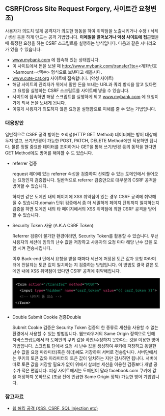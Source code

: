 ## CSRF(Cross Site Request Forgery, 사이트간 요청변조)

사용자가 의도치 않게 공격자가 의도한 행동을 하여 취약점을 노출시키거나 수정 / 삭제 / 생성 등을 하게 만드는 공격 기법입니다. **이메일을 열어보거나 악성 사이트에 접근**했을 때 특정한 요청을 하는 CSRF 스크립트를 실행하는 방식입니다.
다음과 같은 시나리오가 있을 수 있습니다.

- www.mybank.com 에 접속해 있는 상태입니다.
- 이 사이트에서 돈을 보낼 때 http://www.mybank.com/transfer?to=<계좌번호>&amount=<액수> 형식으로 보낸다고 해봅시다.
- www.cute-cat.org 사이트에 접속합니다. (악성 사이트)
- 해당 사이트의 관리자가 위에서 말한 돈을 보내는 URL과 쿼리 방식을 알고 있다면 그 요청을 실행하는 CSRF 스크립트를 사이트에 넣을 수 있습니다.
- 사이트에 접속하면 해당 스크립트를 실행하게 되고 www.mybank.com 에 요청이 가게 되서 돈을 보내게 됩니다.
- 이렇게 사용자가 의도하지 않은 요청을 실행함으로 피해를 줄 수 있는 기법입니다.

### 대응방안

일반적으로 CSRF 공격 방어는 조회성(HTTP GET Method) 데이터에는 방어 대상에 두지 않고, 쓰기/변경이 가능한 POST, PATCH, DELETE Method에만 적용하면 됩니다. 물론 정말 중요한 데이터를 조회하거나 GET을 통해 쓰기/변경 등의 동작을 한다면 GET Method에도 방어를 해야할 수 도 있습니다.

- referrer 검증

  request 헤더에 있는 referrer 속성을 검증하여 신뢰할 수 있는 도메인에서 들어오는 요청인지 검증합니다.
  일반적으로 referrer 검증만으로 대부분의 CSRF 공격을 방어할 수 있습니다.

  하지만 같은 도메인 내의 페이지에 XSS 취약점이 있는 경우 CSRF 공격에 취약해질 수 있습니다.domain 단위 검증에서 좀 더 세밀하게 페이지 단위까지 일치하는지 검증을 하면 도메인 내의 타 페이지에서의 XSS 취약점에 의한 CSRF 공격을 방어할 수 있습니다.

- Security Token 사용 (A.K.A CSRF Token)

  Referrer 검증이 불가한 환경이라면, Security Token를 활용할 수 있습니다.
  우선 사용자의 세션에 임의의 난수 값을 저장하고 사용자의 요청 마다 해당 난수 값을 포함 시켜 전송시킵니다.

  이후 Back-end 단에서 요청을 받을 때마다 세션에 저장된 토큰 값과 요청 파라미터에 전달되는 토큰 값이 일치하는 지 검증하는 방법입니다.
  이 방법도 결국 같은 도메인 내에 XSS 취약점이 있다면 CSRF 공격에 취약해집니다.

  ![](./CSRF.png)

- Double Submit Cookie 검증Double

  Submit Cookie 검증은 Security Token 검증의 한 종류로 세션을 사용할 수 없는 환경에서 사용할 수 있는 방법입니다. 웹브라우저의 Same Origin 정책으로 인해 자바스크립트에서 타 도메인의 쿠키 값을 확인/수정하지 못한다는 것을 이용한 방어 기법입니다.
  스크립트 단에서 요청 시 난수 값을 생성하여 쿠키에 저장하고 동일한 난수 값을 요청 파라미터(혹은 헤더)에도 저장하여 서버로 전송합니다. 서버단에서는 쿠키의 토큰 값와 파라미터의 토큰 값이 일치하는 지만 검사하면 됩니다. 서버에 따로 토큰 값을 저장할 필요가 없어 위에서 살펴본 세션을 이용한 검증보다 개발 공수가 적은 편입니다.
  피싱 사이트에서는 도메인이 달라 facebook.com 쿠키에 값을 저장하지 못하므로 (조금 전에 언급한 Same Origin 정책) 가능한 방어 기법입니다.

### 참고자료

- [웹 해킹 공격 (XSS, CSRF, SQL Injection etc)](https://velog.io/@dudgus1670/XSS-CSRF-SQL-Injection)
